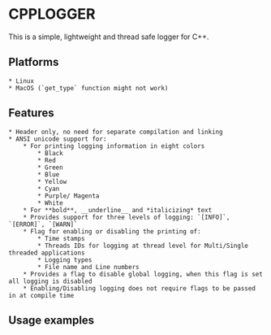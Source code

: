 # CPPLOGGER

This is a simple, lightweight and thread safe logger for C++. 

## Platforms
	* Linux
	* MacOS (`get_type` function might not work)
	
## Features
	* Header only, no need for separate compilation and linking
	* ANSI unicode support for:
		* For printing logging information in eight colors
			* Black
			* Red
			* Green
			* Blue
			* Yellow
			* Cyan
			* Purple/ Magenta
			* White
		* For **bold**, __underline__ and *italicizing* text
		* Provides support for three levels of logging: `[INFO]`, `[ERROR]`, `[WARN]`
		* Flag for enabling or disabling the printing of:
			* Time stamps
			* Threads IDs for logging at thread level for Multi/Single threaded applications
			* Logging types
			* File name and Line numbers
		* Provides a flag to disable global logging, when this flag is set all logging is disabled
		* Enabling/Disabling logging does not require flags to be passed in at compile time
	
## Usage examples